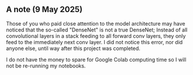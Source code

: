 ## A note (9 May 2025)

Those of you who paid close attention to the model architecture may have noticed that the so-called "DenseNet" is not a true DenseNet; Instead of all convolutional layers in a stack feeding to all forward conv layers, they only feed to the immediately next conv layer. I did not notice this error, nor did anyone else, until way after this project was completed.

I do not have the money to spare for Google Colab computing time so I will not be re-running my notebooks.